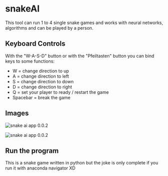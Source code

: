 # snakeAI
This tool can run 1 to 4 single snake games and works with neural networks, algorithms and can be played by a person.

## Keyboard Controls
With the "W-A-S-D" button or with the "Pfeiltasten" button you can bind keys to some functions:
- W = change direction to up
- A = change direction to left
- S = change direction to down
- D = change direction to right
- Q = set your player to ready / restart the game
- Spacebar = break the game

## Images

![snake ai app 0.0.2](http://logilutions.de/files/snakeai7.png)

![snake ai app 0.0.2](http://logilutions.de/files/snakeai8.png)


## Run the program
This is a snake game written in python but the joke is only complete if you run it with anaconda navigator XD
